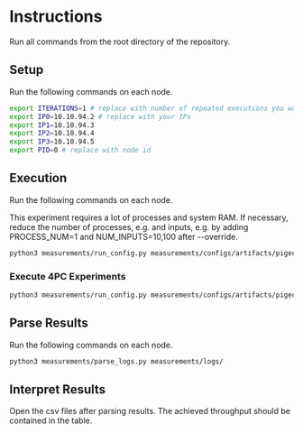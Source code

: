 # Instructions

Run all commands from the root directory of the repository. 

## Setup

Run the following commands on each node.

```sh
export ITERATIONS=1 # replace with number of repeated executions you want to run
export IP0=10.10.94.2 # replace with your IPs
export IP1=10.10.94.3
export IP2=10.10.94.4
export IP3=10.10.94.5
export PID=0 # replace with node id
```


## Execution

Run the following commands on each node.

This experiment requires a lot of processes and system RAM. If necessary, reduce the number of processes, e.g. and inputs, e.g. by adding PROCESS_NUM=1 and NUM_INPUTS=10,100 after --override.


```sh
python3 measurements/run_config.py measurements/configs/artifacts/pigeon/figure6/ -i $ITERATIONS -a $IP0 -b $IP1 -c $IP2 -d $IP3-p $PID --override PROTOCOL=5 SPLITROLES=0,1
```

### Execute 4PC Experiments


```sh
python3 measurements/run_config.py measurements/configs/artifacts/pigeon/figure6/ -i $ITERATIONS -a $IP0 -b $IP1 -c $IP2 -d $IP3-p $PID --override PROTOCOL=12 SPLITROLES=0,3
```

## Parse Results

Run the following commands on each node.

```sh
python3 measurements/parse_logs.py measurements/logs/
```

## Interpret Results

Open the csv files after parsing results. The achieved throughput should be contained in the table.
